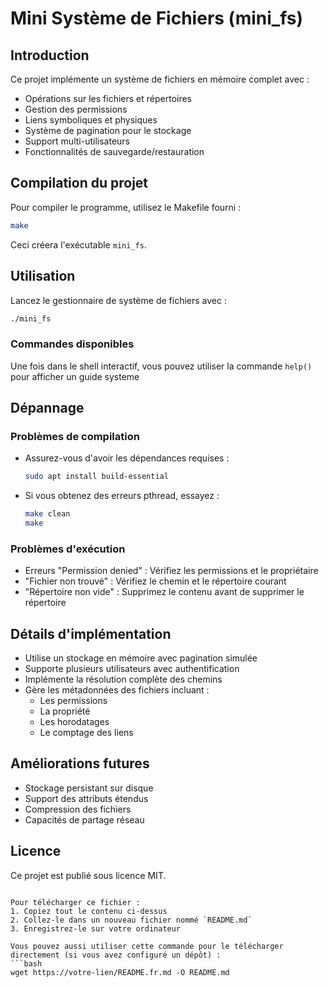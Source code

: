 # Mini Système de Fichiers (mini_fs)

## Introduction

Ce projet implémente un système de fichiers en mémoire complet avec :
- Opérations sur les fichiers et répertoires
- Gestion des permissions
- Liens symboliques et physiques
- Système de pagination pour le stockage
- Support multi-utilisateurs
- Fonctionnalités de sauvegarde/restauration

## Compilation du projet

Pour compiler le programme, utilisez le Makefile fourni :

```bash
make
```

Ceci créera l'exécutable `mini_fs`.

## Utilisation

Lancez le gestionnaire de système de fichiers avec :

```bash
./mini_fs
```

### Commandes disponibles

Une fois dans le shell interactif, vous pouvez utiliser la commande ```help()``` pour afficher un guide systeme

## Dépannage

### Problèmes de compilation
- Assurez-vous d'avoir les dépendances requises :
  ```bash
  sudo apt install build-essential
  ```
- Si vous obtenez des erreurs pthread, essayez :
  ```bash
  make clean
  make
  ```

### Problèmes d'exécution
- Erreurs "Permission denied" : Vérifiez les permissions et le propriétaire
- "Fichier non trouvé" : Vérifiez le chemin et le répertoire courant
- "Répertoire non vide" : Supprimez le contenu avant de supprimer le répertoire

## Détails d'implémentation

- Utilise un stockage en mémoire avec pagination simulée
- Supporte plusieurs utilisateurs avec authentification
- Implémente la résolution complète des chemins
- Gère les métadonnées des fichiers incluant :
  - Les permissions
  - La propriété
  - Les horodatages
  - Le comptage des liens

## Améliorations futures

- Stockage persistant sur disque
- Support des attributs étendus
- Compression des fichiers
- Capacités de partage réseau

## Licence

Ce projet est publié sous licence MIT.
```

Pour télécharger ce fichier :
1. Copiez tout le contenu ci-dessus
2. Collez-le dans un nouveau fichier nommé `README.md`
3. Enregistrez-le sur votre ordinateur

Vous pouvez aussi utiliser cette commande pour le télécharger directement (si vous avez configuré un dépôt) :
```bash
wget https://votre-lien/README.fr.md -O README.md
